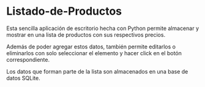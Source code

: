 # Listado-de-Productos

Esta sencilla aplicación de escritorio hecha con Python permite almacenar y mostrar en una lista de productos con sus respectivos precios.

Además de poder agregar estos datos, también permite editarlos o eliminarlos con solo seleccionar el elemento y hacer click en el botón correspondiente.

Los datos que forman parte de la lista son almacenados en una base de datos SQLite.
